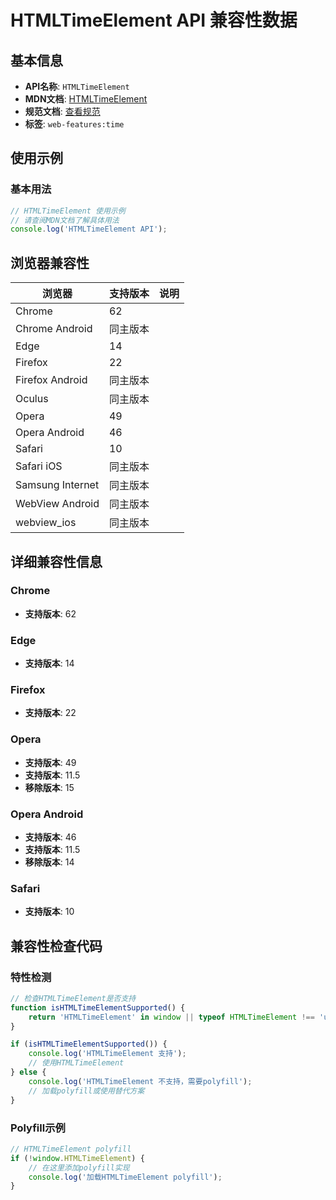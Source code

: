 # HTMLTimeElement API 兼容性数据

## 基本信息

- **API名称**: `HTMLTimeElement`
- **MDN文档**: [HTMLTimeElement](https://developer.mozilla.org/docs/Web/API/HTMLTimeElement)
- **规范文档**: [查看规范](https://html.spec.whatwg.org/multipage/text-level-semantics.html#htmltimeelement)
- **标签**: `web-features:time`

## 使用示例

### 基本用法

```javascript
// HTMLTimeElement 使用示例
// 请查阅MDN文档了解具体用法
console.log('HTMLTimeElement API');
```

## 浏览器兼容性

| 浏览器 | 支持版本 | 说明 |
|--------|----------|------|
| Chrome | 62 |  |
| Chrome Android | 同主版本 |  |
| Edge | 14 |  |
| Firefox | 22 |  |
| Firefox Android | 同主版本 |  |
| Oculus | 同主版本 |  |
| Opera | 49 |  |
| Opera Android | 46 |  |
| Safari | 10 |  |
| Safari iOS | 同主版本 |  |
| Samsung Internet | 同主版本 |  |
| WebView Android | 同主版本 |  |
| webview_ios | 同主版本 |  |

## 详细兼容性信息

### Chrome

- **支持版本**: 62

### Edge

- **支持版本**: 14

### Firefox

- **支持版本**: 22

### Opera

- **支持版本**: 49
- **支持版本**: 11.5
- **移除版本**: 15

### Opera Android

- **支持版本**: 46
- **支持版本**: 11.5
- **移除版本**: 14

### Safari

- **支持版本**: 10

## 兼容性检查代码

### 特性检测

```javascript
// 检查HTMLTimeElement是否支持
function isHTMLTimeElementSupported() {
    return 'HTMLTimeElement' in window || typeof HTMLTimeElement !== 'undefined';
}

if (isHTMLTimeElementSupported()) {
    console.log('HTMLTimeElement 支持');
    // 使用HTMLTimeElement
} else {
    console.log('HTMLTimeElement 不支持，需要polyfill');
    // 加载polyfill或使用替代方案
}
```

### Polyfill示例

```javascript
// HTMLTimeElement polyfill
if (!window.HTMLTimeElement) {
    // 在这里添加polyfill实现
    console.log('加载HTMLTimeElement polyfill');
}
```

